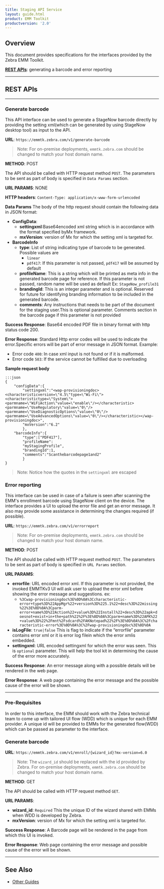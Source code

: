 ```yaml
---
title: Staging API Service
layout: guide.html
product: EMM Toolkit
productversion: '2.0'
---
```


## Overview

This document provides specifications for the interfaces provided by the Zebra EMM Toolkit. 

**[REST APIs](#rest)**: generating a barcode and error reporting
 
-----
<div id="rest"></div>

## REST APIs

-----

### Generate barcode
This API interface can be used to generate a StageNow barcode directly by providing the setting xml(which can be generated by using StageNow desktop tool) as input to the API.

**URL**: `https://emmtk.zebra.com/v1/generate-barcode`

> Note: For on-premise deployments, `emmtk.zebra.com` should be changed to match your host domain name. 

**METHOD**: POST

The API should be called with HTTP request method `POST`. The parameters to be sent as part of body is specified in `Data Params` section.

**URL PARAMS**: NONE

**HTTP headers**: `Content-Type: application/x-www-form-urlencoded`

**Data Params**
The body of the http request should contain the following data in JSON format:

* **ConfigData**: 
	* **settingxml**:Base64encoded xml string which is in accordance with the format specified byMx framework.
	* **mxVersion**: version of Mx for which the setting xml is targeted for.
* **BarcodeInfo**
	* **type**: List of string indicating type of barcode to be generated. Possible values are
		* `linear`
		* `pdf417`: If this parameter is not passed, `pdf417` will be assumed by default
	* **profileName**: This is a string which will be printed as meta info in the generated barcode page for reference. If this parameter is not passed, random name will be used as default Ex: `StageNow_profile31`
	* **brandingId**: This is an integer parameter and is optional. Reserved for future for identifying branding information to be included in the generated barcode.
	* **comments**: Any instructions that needs to be part of the document for the staging user.This is optional parameter. Comments section in the barcode page if this parameter is not provided

**Success Response**: Base64 encoded PDF file in binary format with http status code 200.

**Error Response**: Standard Http error codes will be used to indicate the error.Specific errors will be part of error message in JSON format. Example:

* Error code `400`: In case xml input is not found or if it is malformed.
* Error code `503`: If the service cannot be fulfilled due to overloading

**Sample request body**

	:::json
	{
		"configData":{
			"settingxml":"<wap-provisioningdoc><characteristicversion=\"4.5\"type=\"Wi-Fi\"><characteristictype=\"System\"><parmname=\"WiFiAction\"value=\"enable\"/></characteristic><parmname=\"UseRegulatory\"value=\"0\"/><parmname=\"UseDiagnosticOptions\"value=\"0\"/><parmname=\"UseAdvancedOptions\"value=\"0\"/></characteristic></wap-provisioningdoc>",
			"mxVersion":"6.2"
			},
		"barcodeInfo":{
			"type":["PDF417"],
			"profileName":
			"myStagingProfile",
			"brandingId":1,
			"comments":"Scanthebarcodepage1and2"
			}
	}

> Note: Notice how the quotes in the `settingxml` are escaped

### Error reporting
This interface can be used in case of a failure is seen after scanning the EMM's enrollment barcode using StageNow client on the device.  The interface provides a UI to upload the error file and get an error message. It also may provide some assistance in determining the changes required (if possible).

**URL**: `https://emmtk.zebra.com/v1/errorreport`

> Note: For on-premise deployments, `emmtk.zebra.com` should be changed to match your host domain name. 

**METHOD**: POST

The API should be called with HTTP request method `POST`. The parameters to be sent as part of body is specified in `URL Params` section.

**URL PARAMS**:

* **errorfile**: URL encoded error xml. If this parameter is not provided, the invoked EMMTKv3 UI will ask user to upload the error xml before showing the error message and suggestions. ex:
	* `%3Cwap-provisioningdoc%3E%0D%0A%3Ccharacteristic-error+type%3D%22AppMgr%22+version%3D%225.1%22+desc%3D%22missing%22%3E%0D%0A%3Cparm-error+name%3D%22Action%22+value%3D%22Install%22+desc%3D%22apk+doesnot+exist+in+the+path%22%2F%3E%0D%0A%3Cparm+name%3D%22APK%22+value%3D%22%2Fmnt%2Fsdcard%2FAKNotepad%22%2F%3E%0D%0A%3C%2Fcharacteristic-error%3E%0D%0A%3C%2Fwap-provisioningdoc%3E%0D%0A`
* **isLogFile**: `true|false` This is flag to indicate if the “errorfile” parameter contains error xml or it is error log filein which the error xmlis embedded.
* **settingxml**: URL encoded settingxml for which the error was seen. This is `optional` parameter. This will help the tool kit in determining the cause of the error more accurately.


**Success Response**: An error message along with a possible details will be rendered in the web page.

**Error Response**: A web page containing the error message and the possible cause of the error will be shown.

<!-- 
<div id="uiinterface"></div>
## UI Interface

The UI  interface which can be invoked from the EMM’s Web user interface. When the UI is invoked, Zebra EMM toolkit will take control over the UI and take the user through the steps to capture the information required before generating the barcode.

 -->

-----

### Pre-Requisites
In order to  this interface, the EMM should work with the Zebra technical team to come up with tailored UI flow (WDD) which is unique for each EMM provider. A unique id will be provided to EMMs for the generated flow(WDD) which can be passed as parameter to the interface.

### Generate barcode

**URL**: `https://emmtk.zebra.com/v1/enroll/{wizard_id}?mx-version=6.0`

> Note: The `wizard_id` should be replaced with the id provided by Zebra. For on-premise deployments, `emmtk.zebra.com` should be changed to match your host domain name. 


**METHOD**: GET

The API should be called with HTTP request method `GET`. 

**URL PARAMS**: 

* **wizard_id**: `Required` This the unique ID of the wizard shared with EMMs when WDD is developed by Zebra.
* **mxVersion**: version of Mx for which the setting xml is targeted for.

**Success Response**: A Barcode page will be rendered in the page from which this UI is invoked.

**Error Response**: Web page containing the error message and possible cause of the error will be shown. 


-----


## See Also

* [Other Guides](../)
